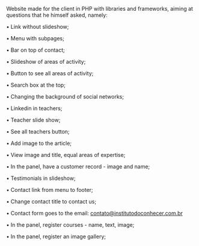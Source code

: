 Website made for the client in PHP with libraries and frameworks, aiming at questions that he himself asked, namely:

• Link without slideshow;

• Menu with subpages;

• Bar on top of contact;

• Slideshow of areas of activity;

• Button to see all areas of activity;

• Search box at the top;

• Changing the background of social networks;

• Linkedin in teachers;

• Teacher slide show;

• See all teachers button;

• Add image to the article;

• View image and title, equal areas of expertise;

• In the panel, have a customer record - image and name;

• Testimonials in slideshow;

• Contact link from menu to footer;

• Change contact title to contact us;

• Contact form goes to the email: contato@institutodoconhecer.com.br

• In the panel, register courses - name, text, image;

• In the panel, register an image gallery;
